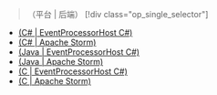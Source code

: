 > （平台 | 后端）
> [!div class="op_single_selector"]
- [(C# | EventProcessorHost C#)](../articles/event-hubs/event-hubs-csharp-ephcs-getstarted.md)
- [(C# | Apache Storm)](../articles/event-hubs/event-hubs-csharp-storm-getstarted.md)
- [(Java | EventProcessorHost C#)](../articles/event-hubs/event-hubs-java-ephcs-getstarted.md)
- [(Java | Apache Storm)](../articles/event-hubs/event-hubs-java-storm-getstarted.md)
- [(C | EventProcessorHost C#)](../articles/event-hubs/event-hubs-c-ephcs-getstarted.md)
- [(C | Apache Storm)](../articles/event-hubs/event-hubs-c-storm-getstarted.md)
<!--HONumber=41-->
